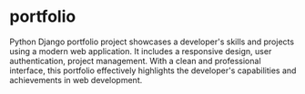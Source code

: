 # portfolio
Python Django portfolio project showcases a developer's skills and projects using a modern web application. It includes a responsive design, user authentication, project management. With a clean and professional interface, this portfolio effectively highlights the developer's capabilities and achievements in web development.
